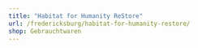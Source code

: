 ```yaml
---
title: "Habitat for Humanity ReStore"
url: /fredericksburg/habitat-for-humanity-restore/
shop: Gebrauchtwaren
---
```

